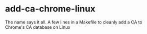 # add-ca-chrome-linux
The name says it all. A few lines in a Makefile to cleanly add a CA to Chrome's CA database on Linux

